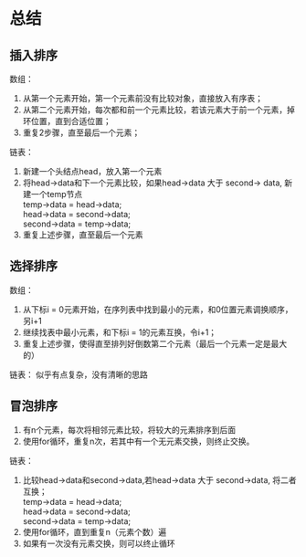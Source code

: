 # 总结
## 插入排序
数组：
1. 从第一个元素开始，第一个元素前没有比较对象，直接放入有序表；
1. 从第二个元素开始，每次都和前一个元素比较，若该元素大于前一个元素，掉环位置，直到合适位置；
1. 重复2步骤，直至最后一个元素；

链表：
1. 新建一个头结点head，放入第一个元素
1. 将head->data和下一个元素比较，如果head->data 大于 second-> data,
    新建一个temp节点<br>
    temp->data = head->data;<br>
    head->data = second->data;<br>
    second->data = temp->data;<br>
1. 重复上述步骤，直至最后一个元素


## 选择排序
数组：
1. 从下标i = 0元素开始，在序列表中找到最小的元素，和0位置元素调换顺序，另i+1
1. 继续找表中最小元素，和下标i = 1的元素互换，令i+1；
1. 重复上述步骤，使得直至排列好倒数第二个元素（最后一个元素一定是最大的）

链表：
似乎有点复杂，没有清晰的思路



## 冒泡排序

1. 有n个元素，每次将相邻元素比较，将较大的元素排序到后面
1. 使用for循环，重复n次，若其中有一个无元素交换，则终止交换。

链表：
1. 比较head->data和second->data,若head->data 大于 second->data, 将二者互换；<br>
    temp->data = head->data;<br>
    head->data = second->data;<br>
    second->data = temp->data;<br>
1. 使用for循环，直到重复n（元素个数）遍
1. 如果有一次没有元素交换，则可以终止循环





